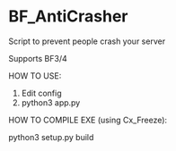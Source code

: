 # BF_AntiCrasher
Script to prevent people crash your server

Supports BF3/4

HOW TO USE:
1) Edit config
2) python3 app.py


HOW TO COMPILE EXE (using Cx_Freeze):

python3 setup.py build
